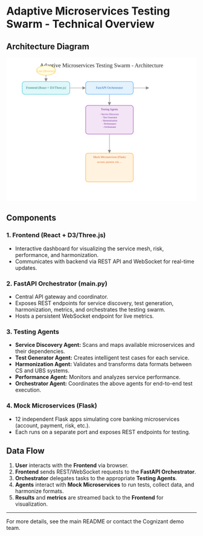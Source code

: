 # Adaptive Microservices Testing Swarm - Technical Overview

## Architecture Diagram

![Architecture Diagram](architecture-diagram.svg)

## Components

### 1. Frontend (React + D3/Three.js)
- Interactive dashboard for visualizing the service mesh, risk, performance, and harmonization.
- Communicates with backend via REST API and WebSocket for real-time updates.

### 2. FastAPI Orchestrator (main.py)
- Central API gateway and coordinator.
- Exposes REST endpoints for service discovery, test generation, harmonization, metrics, and orchestrates the testing swarm.
- Hosts a persistent WebSocket endpoint for live metrics.

### 3. Testing Agents
- **Service Discovery Agent:** Scans and maps available microservices and their dependencies.
- **Test Generator Agent:** Creates intelligent test cases for each service.
- **Harmonization Agent:** Validates and transforms data formats between CS and UBS systems.
- **Performance Agent:** Monitors and analyzes service performance.
- **Orchestrator Agent:** Coordinates the above agents for end-to-end test execution.

### 4. Mock Microservices (Flask)
- 12 independent Flask apps simulating core banking microservices (account, payment, risk, etc.).
- Each runs on a separate port and exposes REST endpoints for testing.

## Data Flow
1. **User** interacts with the **Frontend** via browser.
2. **Frontend** sends REST/WebSocket requests to the **FastAPI Orchestrator**.
3. **Orchestrator** delegates tasks to the appropriate **Testing Agents**.
4. **Agents** interact with **Mock Microservices** to run tests, collect data, and harmonize formats.
5. **Results** and **metrics** are streamed back to the **Frontend** for visualization.

---
For more details, see the main README or contact the Cognizant demo team. 